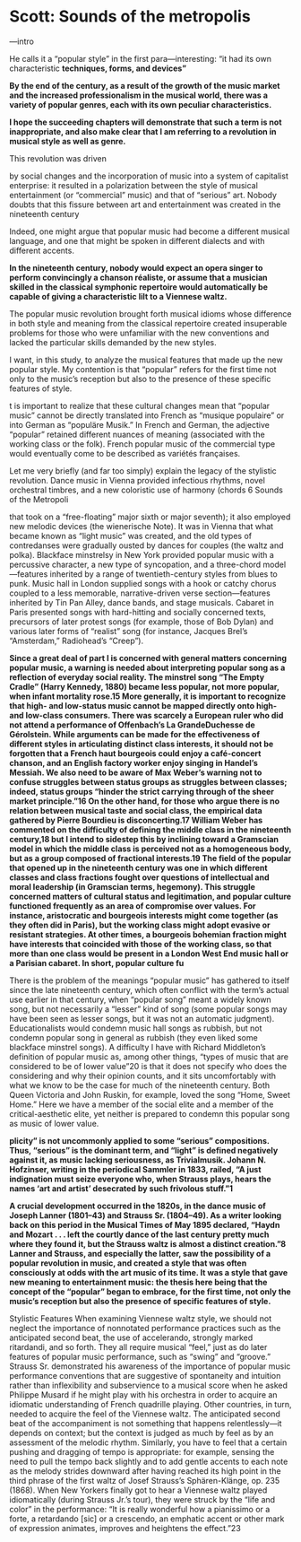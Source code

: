 # Scott: Sounds of the metropolis

—intro

He calls it a “popular style” in the first para—interesting: “it had its own characteristic **techniques, forms, and devices”**

**By the end of the century, as a result of the growth of the music market and the increased professionalism in the musical world, there was a variety of popular genres, each with its own peculiar characteristics.**

**I hope the succeeding chapters will demonstrate that such a term is not inappropriate, and also make clear that I am referring to a revolution in musical style as well as genre.**

This revolution was driven

by social changes and the incorporation of music into a system of capitalist enterprise: it resulted in a polarization between the style of musical entertainment (or “commercial” music) and that of “serious” art. Nobody doubts that this fissure between art and entertainment was created in the nineteenth century

Indeed, one might argue that popular music had become a different musical language, and one that might be spoken in different dialects and with different accents.

**In the nineteenth century, nobody would expect an opera singer to perform convincingly a chanson réaliste, or assume that a musician skilled in the classical symphonic repertoire would automatically be capable of giving a characteristic lilt to a Viennese waltz.**

The popular music revolution brought forth musical idioms whose difference in both style and meaning from the classical repertoire created insuperable problems for those who were unfamiliar with the new conventions and lacked the particular skills demanded by the new styles.

I want, in this study, to analyze the musical features that made up the new popular style. My contention is that “popular” refers for the first time not only to the music’s reception but also to the presence of these specific features of style.

t is important to realize that these cultural changes mean that “popular music” cannot be directly translated into French as “musique populaire” or into German as “populäre Musik.” In French and German, the adjective “popular” retained different nuances of meaning (associated with the working class or the folk). French popular music of the commercial type would eventually come to be described as variétés françaises.

Let me very briefly (and far too simply) explain the legacy of the stylistic revolution. Dance music in Vienna provided infectious rhythms, novel orchestral timbres, and a new coloristic use of harmony (chords 6 Sounds of the Metropoli

that took on a “free-floating” major sixth or major seventh); it also employed new melodic devices (the wienerische Note). It was in Vienna that what became known as “light music” was created, and the old types of contredanses were gradually ousted by dances for couples (the waltz and polka). Blackface minstrelsy in New York provided popular music with a percussive character, a new type of syncopation, and a three-chord model—features inherited by a range of twentieth-century styles from blues to punk. Music hall in London supplied songs with a hook or catchy chorus coupled to a less memorable, narrative-driven verse section—features inherited by Tin Pan Alley, dance bands, and stage musicals. Cabaret in Paris presented songs with hard-hitting and socially concerned texts, precursors of later protest songs (for example, those of Bob Dylan) and various later forms of “realist” song (for instance, Jacques Brel’s “Amsterdam,” Radiohead’s “Creep”).

**Since a great deal of part I is concerned with general matters concerning popular music, a warning is needed about interpreting popular song as a reflection of everyday social reality. The minstrel song “The Empty Cradle” (Harry Kennedy, 1880) became less popular, not more popular, when infant mortality rose.15 More generally, it is important to recognize that high- and low-status music cannot be mapped directly onto high- and low-class consumers. There was scarcely a European ruler who did not attend a performance of Offenbach’s La GrandeDuchesse de Gérolstein. While arguments can be made for the effectiveness of different styles in articulating distinct class interests, it should not be forgotten that a French haut bourgeois could enjoy a café-concert chanson, and an English factory worker enjoy singing in Handel’s Messiah. We also need to be aware of Max Weber’s warning not to confuse struggles between status groups as struggles between classes; indeed, status groups “hinder the strict carrying through of the sheer market principle.”16 On the other hand, for those who argue there is no relation between musical taste and social class, the empirical data gathered by Pierre Bourdieu is disconcerting.17 William Weber has commented on the difficulty of defining the middle class in the nineteenth century,18 but I intend to sidestep this by inclining toward a Gramscian model in which the middle class is perceived not as a homogeneous body, but as a group composed of fractional interests.19 The field of the popular that opened up in the nineteenth century was one in which different classes and class fractions fought over questions of intellectual and moral leadership (in Gramscian terms, hegemony). This struggle concerned matters of cultural status and legitimation, and popular culture functioned frequently as an area of compromise over values. For instance, aristocratic and bourgeois interests might come together (as they often did in Paris), but the working class might adopt evasive or resistant strategies. At other times, a bourgeois bohemian fraction might have interests that coincided with those of the working class, so that more than one class would be present in a London West End music hall or a Parisian cabaret. In short, popular culture fu**

There is the problem of the meanings “popular music” has gathered to itself since the late nineteenth century, which often conflict with the term’s actual use earlier in that century, when “popular song” meant a widely known song, but not necessarily a “lesser” kind of song (some popular songs may have been seen as lesser songs, but it was not an automatic judgment). Educationalists would condemn music hall songs as rubbish, but not condemn popular song in general as rubbish (they even liked some blackface minstrel songs). A difficulty I have with Richard Middleton’s definition of popular music as, among other things, “types of music that are considered to be of lower value”20 is that it does not specify who does the considering and why their opinion counts, and it sits uncomfortably with what we know to be the case for much of the nineteenth century. Both Queen Victoria and John Ruskin, for example, loved the song “Home, Sweet Home.” Here we have a member of the social elite and a member of the critical-aesthetic elite, yet neither is prepared to condemn this popular song as music of lower value.

**plicity” is not uncommonly applied to some “serious” compositions. Thus, “serious” is the dominant term, and “light” is defined negatively against it, as music lacking seriousness, as Trivialmusik. Johann N. Hofzinser, writing in the periodical Sammler in 1833, railed, “A just indignation must seize everyone who, when Strauss plays, hears the names ‘art and artist’ desecrated by such frivolous stuff.”1**

**A crucial development occurred in the 1820s, in the dance music of Joseph Lanner (1801–43) and Strauss Sr. (1804–49). As a writer looking back on this period in the Musical Times of May 1895 declared, “Haydn and Mozart . . . left the courtly dance of the last century pretty much where they found it, but the Strauss waltz is almost a distinct creation.”8 Lanner and Strauss, and especially the latter, saw the possibility of a popular revolution in music, and created a style that was often consciously at odds with the art music of its time. It was a style that gave new meaning to entertainment music: the thesis here being that the concept of the “popular” began to embrace, for the first time, not only the music’s reception but also the presence of specific features of style.**

Stylistic Features When examining Viennese waltz style, we should not neglect the importance of nonnotated performance practices such as the anticipated second beat, the use of accelerando, strongly marked ritardandi, and so forth. They all require musical “feel,” just as do later features of popular music performance, such as “swing” and “groove.” Strauss Sr. demonstrated his awareness of the importance of popular music performance conventions that are suggestive of spontaneity and intuition rather than inflexibility and subservience to a musical score when he asked Philippe Musard if he might play with his orchestra in order to acquire an idiomatic understanding of French quadrille playing. Other countries, in turn, needed to acquire the feel of the Viennese waltz. The anticipated second beat of the accompaniment is not something that happens relentlessly—it depends on context; but the context is judged as much by feel as by an assessment of the melodic rhythm. Similarly, you have to feel that a certain pushing and dragging of tempo is appropriate: for example, sensing the need to pull the tempo back slightly and to add gentle accents to each note as the melody strides downward after having reached its high point in the third phrase of the first waltz of Josef Strauss’s Sphären-Klänge, op. 235 (1868). When New Yorkers finally got to hear a Viennese waltz played idiomatically (during Strauss Jr.’s tour), they were struck by the “life and color” in the performance: “It is really wonderful how a pianissimo or a forte, a retardando [sic] or a crescendo, an emphatic accent or other mark of expression animates, improves and heightens the effect.”23
